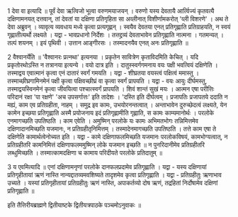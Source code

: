 

  
1 देवा वा इत्यादि ॥ पूर्वं देवा ऋत्विजो भूत्वा वरुणमयाजयन् । वरुणो यस्य देवतायै आर्त्विज्यं कृतवत्यै दक्षिणामनयत् दत्तवान्, तां देवतां या दक्षिणा प्रतिगृहिता सा अव्लीनात् विशीर्णामकरोत् 'व्ली विशरणे' । अथ ते देवा अब्रुवन् । व्यावृत्य व्यवधाय मध्ये कृत्वा प्रत्यगृह्णन् । स्वयैव देवतया एनत् प्रतिगृह्णाति प्रतिग्राहयति, न स्वयं गृह्णातीत्यर्थो लक्ष्यते । यद्वा - भावप्रधानो निर्देशः । तत्तद्द्रव्यं देवताभावेन प्रतिगृह्णाति नात्मना । गतमन्यत् । तल्पं शयनम् । इयं पृथिवी । उत्तान आङ्गीरसः । तस्मादनयैव एनत् अनः प्रतिगृह्णाति ॥

2 वैश्वानर्येति ॥ 'वैश्वानरः प्रत्नथा' इत्यनया । प्रकृतेन सावित्रेण कृताविदमिति केचित् । यदि प्रकृतोरथोऽस्ति न तत्रानया इत्यन्ये । वयो दात्र इति । दातुस्स्वर्गगमनाय वयः पक्षी भवत्वियं दक्षिणेति । तस्माद्वय एवात्मानं कृत्वा एनं दातारं स्वर्गं गमयति । यद्वा - शीघ्रतया वयस्त्वं पक्षित्वं ममास्तु । तस्माच्छीघ्रगामिनमेनं पक्षी कृत्वा पक्षिवच्छीघ्रं वा कृत्वा स्वर्गं प्रापयति । यद्वा - वयः आयुः दीर्घमस्तु, तस्माद्वयस्विनमेनं कृत्वा जीवयित्वा पश्चात्स्वर्गं प्रापयति । शिवं शान्तं सुखं मयः । आत्मन एषा परीत्तिः परिदानं रक्षा 'पा रक्षणे' 'अच उपसर्गात्तः' इति तादेशः । 'दस्ति इति दीर्घत्वम् । प्रजापतिः प्रजापतये ददाति न मह्यं, काम एव प्रतिग्रहीता, नाहम् । समुद्र इव कामः, उभयोरनन्तत्वात् । अन्ताभावेन दुरुच्छेदत्वं लक्ष्यते, येन कामेन इच्छया प्रतिगृह्णाति अस्मै प्रयोजनाय इदं प्रतिगृह्णामीति गृह्णाति, स कामः काम्यमानोर्थः । परलोके एनमागच्छति उपतिष्ठति । काम एवेति । अमुष्मिन् परलोके यः कामः अभिमतभोगः तन्निमित्तमेव दक्षिणादानमिच्छति यजमानः, न प्रतिग्रहीतृनिमित्तम् । तस्मादेनमागच्छति उपतिष्ठति । तत्ते काम एषा ते दक्षिणेति कामार्थत्वेनोच्यत इति । यद्वा - कामे दक्षिणाफलमिच्छति यजमानः परलोकविषयं, कामभोग्यत्वात्, न प्रतिग्रहीतरि कामनिमित्तं दक्षिणाफलममुष्मिन् लोके यजमान इच्छति ॥ न पुनरिदानीमेव प्रतिग्रहीतरि लब्धुमिच्छति । तस्मात्कामदक्षिणा च कामाय परिदीयते परलोके प्रतिदातुम् ॥

3 य एवमित्यादि ॥ एनां दक्षिणामनृणां परलोके दानफलप्रदामेव प्रतिगृह्णाति । यद्वा - यस्य दक्षिणायां प्रतिगृहीतायां ऋणं नास्ति नान्यद्दातव्यमवशिष्यते तादृशमेव कृत्वा प्रतिगृह्णाति । यद्वा - प्रतिग्रहीतुः ऋणाभाव उच्यते । यस्यां प्रतिगृहीतायां प्रतिग्रहीतुः ऋणं नास्ति, अपाकर्तव्यो दोष ऋणं, तद्रहितां निर्दोषामेव दक्षिणां प्रतिगृह्णाति ॥

इति तैत्तिरीयब्राह्मणे द्वितीयाष्टके द्वितीयत्रपाठके पञ्चमोऽनुवाकः ॥  
